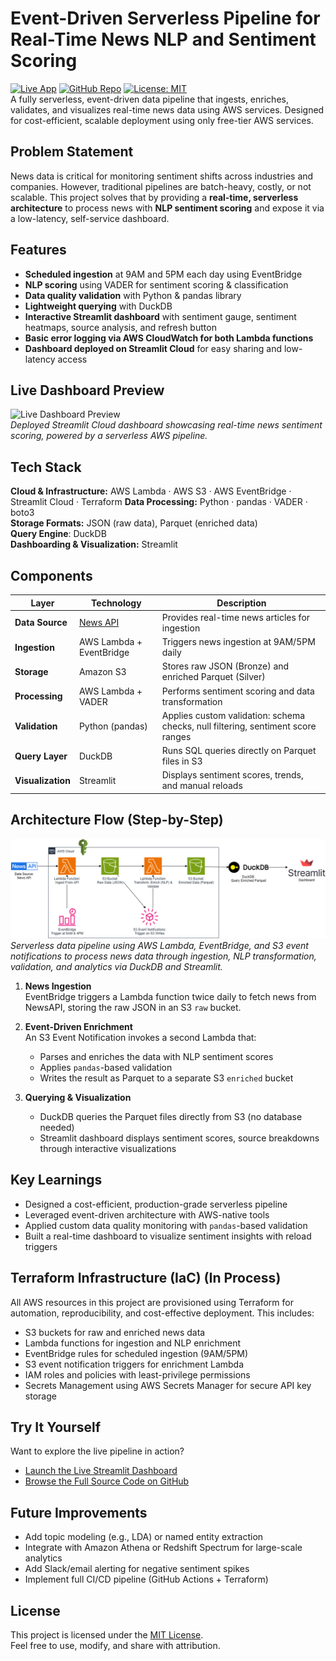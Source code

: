 # Event-Driven Serverless Pipeline for Real-Time News NLP and Sentiment Scoring
[![Live App](https://img.shields.io/badge/Live_App-Streamlit_Cloud-red?logo=streamlit&logoColor=white)](https://news-pipeline.streamlit.app)
[![GitHub Repo](https://img.shields.io/badge/GitHub-Repo-181717?logo=github)](https://github.com/nakuleshj/news-nlp-pipeline)
[![License: MIT](https://img.shields.io/badge/License-MIT-yellow.svg)](LICENSE)  
A fully serverless, event-driven data pipeline that ingests, enriches, validates, and visualizes real-time news data using AWS services. Designed for cost-efficient, scalable deployment using only free-tier AWS services.



## Problem Statement
News data is critical for monitoring sentiment shifts across industries and companies. However, traditional pipelines are batch-heavy, costly, or not scalable. This project solves that by providing a **real-time, serverless architecture** to process news with **NLP sentiment scoring** and expose it via a low-latency, self-service dashboard.

## Features

- **Scheduled ingestion** at 9AM and 5PM each day using EventBridge
- **NLP scoring** using VADER for sentiment scoring & classification
- **Data quality validation** with Python & pandas library
- **Lightweight querying** with DuckDB
- **Interactive Streamlit dashboard** with sentiment gauge, sentiment heatmaps, source analysis, and refresh button
- **Basic error logging via AWS CloudWatch for both Lambda functions**  
- **Dashboard deployed on Streamlit Cloud** for easy sharing and low-latency access

## Live Dashboard Preview
![Live Dashboard Preview](./assets/dashboard-preview.gif)  
_Deployed Streamlit Cloud dashboard showcasing real-time news sentiment scoring, powered by a serverless AWS pipeline._

## Tech Stack

**Cloud & Infrastructure:** AWS Lambda · AWS S3 · AWS EventBridge · Streamlit Cloud · Terraform
**Data Processing:** Python · pandas · VADER · boto3  
**Storage Formats:** JSON (raw data), Parquet (enriched data)  
**Query Engine**: DuckDB  
**Dashboarding & Visualization:** Streamlit

## Components

| Layer            | Technology                 | Description |
|------------------|----------------------------|-------------|
| **Data Source**   | [News API](https://newsapi.org) | Provides real-time news articles for ingestion |
| **Ingestion**     | AWS Lambda + EventBridge   | Triggers news ingestion at 9AM/5PM daily |
| **Storage**       | Amazon S3                  | Stores raw JSON (Bronze) and enriched Parquet (Silver) |
| **Processing**    | AWS Lambda + VADER         | Performs sentiment scoring and data transformation |
| **Validation**    | Python (pandas)            | Applies custom validation: schema checks, null filtering, sentiment score ranges |
| **Query Layer**   | DuckDB                     | Runs SQL queries directly on Parquet files in S3 |
| **Visualization** | Streamlit                  | Displays sentiment scores, trends, and manual reloads |

## Architecture Flow (Step-by-Step)

![High-level Architecture](./assets/updated-news-pipeline.png)
_Serverless data pipeline using AWS Lambda, EventBridge, and S3 event notifications to process news data through ingestion, NLP transformation, validation, and analytics via DuckDB and Streamlit._

1. **News Ingestion**  
   EventBridge triggers a Lambda function twice daily to fetch news from NewsAPI, storing the raw JSON in an S3 `raw` bucket.

2. **Event-Driven Enrichment**  
   An S3 Event Notification invokes a second Lambda that:
   - Parses and enriches the data with NLP sentiment scores
   - Applies `pandas`-based validation
   - Writes the result as Parquet to a separate S3 `enriched` bucket 

3. **Querying & Visualization**  
   - DuckDB queries the Parquet files directly from S3 (no database needed)
   - Streamlit dashboard displays sentiment scores, source breakdowns through interactive visualizations

## Key Learnings
- Designed a cost-efficient, production-grade serverless pipeline
- Leveraged event-driven architecture with AWS-native tools
- Applied custom data quality monitoring with `pandas`-based validation 
- Built a real-time dashboard to visualize sentiment insights with reload triggers

## Terraform Infrastructure (IaC) (In Process)

All AWS resources in this project are provisioned using Terraform for automation, reproducibility, and cost-effective deployment. This includes:

- S3 buckets for raw and enriched news data
- Lambda functions for ingestion and NLP enrichment
- EventBridge rules for scheduled ingestion (9AM/5PM)
- S3 event notification triggers for enrichment Lambda
- IAM roles and policies with least-privilege permissions
- Secrets Management using AWS Secrets Manager for secure API key storage

## Try It Yourself
Want to explore the live pipeline in action?  
- [Launch the Live Streamlit Dashboard](https://your-streamlit-url.com)  
- [Browse the Full Source Code on GitHub](https://github.com/nakuleshj/news-nlp-pipeline)

## Future Improvements
- Add topic modeling (e.g., LDA) or named entity extraction
- Integrate with Amazon Athena or Redshift Spectrum for large-scale analytics
- Add Slack/email alerting for negative sentiment spikes
- Implement full CI/CD pipeline (GitHub Actions + Terraform)

## License
This project is licensed under the [MIT License](LICENSE).  
Feel free to use, modify, and share with attribution.
